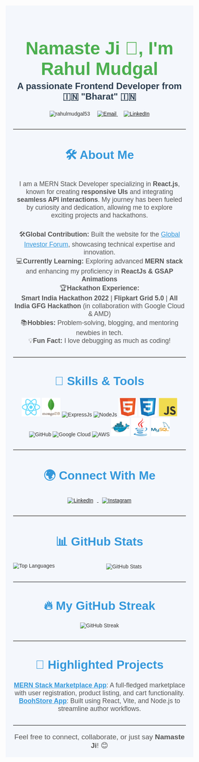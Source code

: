 <div style="font-family: 'Arial', sans-serif; color: #333; background-color: #f4f7fc; padding: 20px;">

  <h1 align="center" style="font-size: 3rem; color: #4CAF50; font-weight: bold; margin-bottom: 0;">Namaste Ji 🙏, I'm Rahul Mudgal</h1>
  <h3 align="center" style="font-size: 1.5rem; color: #2C3E50; margin-top: 5px;">A passionate Frontend Developer from 🇮🇳 "Bharat" 🇮🇳</h3>

  <p align="center" style="margin-top: 1rem;">
    <img src="https://komarev.com/ghpvc/?username=rahulmudgal53&label=Profile%20Views&color=brightgreen&style=flat-square" alt="rahulmudgal53" />
    <a href="mailto:rahulmudgal53@gmail.com" style="margin-left: 1rem;">
      <img src="https://img.shields.io/badge/-rahulmudgal53@gmail.com-c14438?style=flat-square&logo=Gmail&logoColor=white" alt="Email">
    </a>
    <a href="https://www.linkedin.com/in/rahul-mudgal-837864201/" style="margin-left: 1rem;">
      <img src="https://img.shields.io/badge/-Rahul%20Mudgal-blue?style=flat-square&logo=Linkedin&logoColor=white" alt="LinkedIn">
    </a>
  </p>

  <hr style="border-top: 1px solid #ccc; margin-top: 2rem;">

  <h2 style="text-align: center; color: #3498DB; font-size: 2rem;">🛠️ About Me</h2>
  <p style="text-align: center; font-size: 1.1rem; color: #555; max-width: 800px; margin: 0 auto; padding: 10px;">
    I am a MERN Stack Developer specializing in <strong>React.js</strong>, known for creating <strong>responsive UIs</strong> and integrating <strong>seamless API interactions</strong>. My journey has been fueled by curiosity and dedication, allowing me to explore exciting projects and hackathons.
  </p>

  <ul style="text-align: center; font-size: 1.1rem; color: #555; list-style-type: none; padding: 0;">
    <li>🛠️<strong>Global Contribution:</strong> Built the website for the <a href="https://www.global-investors-forum.com/" target="_blank" style="color: #3498DB;">Global Investor Forum</a>, showcasing technical expertise and innovation.</li>
    <li>💻<strong>Currently Learning:</strong> Exploring advanced <strong>MERN stack</strong> and enhancing my proficiency in <strong>ReactJs & GSAP Animations</strong></li>
    <li>🏆<strong>Hackathon Experience:</strong><br>  <strong>Smart India Hackathon 2022</strong> |  <strong>Flipkart Grid 5.0</strong> |  <strong>All India GFG Hackathon</strong> (in collaboration with Google Cloud & AMD)</li>
    <li>📚<strong>Hobbies:</strong> Problem-solving, blogging, and mentoring newbies in tech.</li>
    <li>💡<strong>Fun Fact:</strong> I love debugging as much as coding!</li>
  </ul>

  <hr style="border-top: 1px solid #ccc; margin-top: 2rem;">

  <h2 style="text-align: center; color: #3498DB; font-size: 2rem;">🌟 Skills & Tools</h2>
  <p align="center">
    <img src="https://raw.githubusercontent.com/devicons/devicon/master/icons/react/react-original.svg" alt="React" width="50" height="50" />
    <img src="https://raw.githubusercontent.com/devicons/devicon/master/icons/mongodb/mongodb-original-wordmark.svg" alt="MongoDB" width="50" height="50"/>
    <img src="https://storage.googleapis.com/appgptstore.appspot.com/logos/VlaZoFRIRb-javascript-guru.png" alt="ExpressJs" width="50" height="50"/>
    <img src="https://www.svgrepo.com/show/303360/nodejs-logo.svg" alt="NodeJs" width="50" height="50"/>
    <img src="https://raw.githubusercontent.com/devicons/devicon/master/icons/html5/html5-original.svg" alt="HTML5" width="50" height="50" />
    <img src="https://raw.githubusercontent.com/devicons/devicon/master/icons/css3/css3-original.svg" alt="CSS3" width="50" height="50" />
    <img src="https://raw.githubusercontent.com/devicons/devicon/master/icons/javascript/javascript-original.svg" alt="JavaScript" width="50" height="50" />
    <img src="https://www.svgrepo.com/show/439171/github.svg" alt="GitHub" width="50" height="50" />
    <img src="https://www.vectorlogo.zone/logos/google_cloud/google_cloud-icon.svg" alt="Google Cloud" width="50" height="50" />
    <img src="https://www.svgrepo.com/show/448266/aws.svg" alt="AWS" width="50" height="50" />
    <img src="https://raw.githubusercontent.com/devicons/devicon/master/icons/docker/docker-original.svg" alt="Docker" width="50" height="50" />
    <img src="https://raw.githubusercontent.com/devicons/devicon/master/icons/java/java-original.svg" alt="Java" width="50" height="50" />
    <img src="https://raw.githubusercontent.com/devicons/devicon/master/icons/mysql/mysql-original-wordmark.svg" alt="MySQL" width="50" height="50"/>
  </p>

  <hr style="border-top: 1px solid #ccc; margin-top: 2rem;">

  <h2 style="text-align: center; color: #3498DB; font-size: 2rem;">🌍 Connect With Me</h2>
  <p align="center">
    <a href="https://www.linkedin.com/in/rahul-mudgal-837864201/" target="_blank">
      <img align="center" src="https://www.svgrepo.com/show/448234/linkedin.svg" alt="LinkedIn" height="30" width="40" style="margin: 0 10px;"/>
    </a>
    <a href="https://instagram.com/quality_codes" target="_blank">
      <img align="center" src="https://www.svgrepo.com/show/452229/instagram-1.svg" alt="Instagram" height="30" width="40" style="margin: 0 10px;"/>
    </a>
  </p>

  <hr style="border-top: 1px solid #ccc; margin-top: 2rem;">

  <h2 style="text-align: center; color: #3498DB; font-size: 2rem;">📊 GitHub Stats</h2>
  <p align="center">
    <img align="left" src="https://github-readme-stats.vercel.app/api/top-langs?username=rahulmudgal53&show_icons=true&locale=en&layout=compact&theme=radical" alt="Top Languages" style="margin-right: 20px;" />
  </p>
  <p align="center">
    <img align="center" src="https://github-readme-stats.vercel.app/api?username=rahulmudgal53&show_icons=true&locale=en&theme=radical" alt="GitHub Stats" />
  </p>

  <hr style="border-top: 1px solid #ccc; margin-top: 2rem;">

  <h2 style="text-align: center; color: #3498DB; font-size: 2rem;">🔥 My GitHub Streak</h2>
  <p align="center">
    <img src="https://github-readme-streak-stats.herokuapp.com/?user=rahulmudgal53&theme=radical" alt="GitHub Streak" />
  </p>

  <hr style="border-top: 1px solid #ccc; margin-top: 2rem;">

  <h2 style="text-align: center; color: #3498DB; font-size: 2rem;">🚀 Highlighted Projects</h2>
  <ul style="font-size: 1.1rem; color: #555; text-align: center; list-style-type: none; padding: 0;">
    <li><strong><a href="https://github.com/rahulmudgal53/marketplace-app" style="color: #3498DB;">MERN Stack Marketplace App</a></strong>: A full-fledged marketplace with user registration, product listing, and cart functionality.</li>
    <li><strong><a href="https://github.com/rahulmudgal53/author-dashboard" style="color: #3498DB;">BoohStore App</a></strong>: Built using React, Vite, and Node.js to streamline author workflows.</li>
  </ul>

  <hr style="border-top: 1px solid #ccc; margin-top: 2rem;">

  <p align="center" style="font-size: 1.2rem; color: #555; margin-bottom: 0;">Feel free to connect, collaborate, or just say <strong>Namaste Ji</strong>! 😊</p>

</div>
